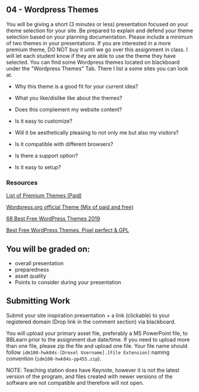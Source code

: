 ## 04 - Wordpress Themes

You will be giving a short (3 minutes or less) presentation focused on your theme selection for your site. Be prepared to explain and defend your theme selection based on your planning documentation. Please include a minimum of two themes in your presentations. If you are interested in a more premium theme, DO NOT buy it until we go over this assignment in class. I will let each student know if they are able to use the theme they have selected. You can find some Wordpress themes located on blackboard under the "Wordpress Themes" Tab. There I list a some sites you can look at.


- Why this theme is a good fit for your current idea?

- What you like/dislike like about the themes?

- Does this complement my website content?

- Is it easy to customize?  

- Will it be aesthetically pleasing to not only me but also my visitors?

- Is it compatible with different browsers?

- Is there a support option?

- Is it easy to setup?

### Resources 

[List of Premium Themes (Paid)](https://themeforest.net/category/wordpress)

[Wordpress.org official Theme (Mix of paid and free)](https://wordpress.org/themes/)

[68 Best Free WordPress Themes 2019](https://athemes.com/collections/free-wordpress-themes/)

[Best Free WordPress Themes, Pixel perfect & GPL](https://justfreethemes.com/)


## You will be graded on:
- overall presentation
- preparedness
- asset quality
- Points to consider during your presentation

## Submitting Work
Submit your site inspiration presentation + a link (clickable) to your registered domain (Drop link in the comment section) via blackboard.

You will upload your primary asset file, preferably a MS PowerPoint file, to BBLearn prior to the assignment due date/time. If you need to upload more than one file, please zip the file and upload one file. Your file name should follow `idm100-hwk04s-[Drexel Username].[File Extension]` naming convention (`idm100-hwk04s-pp455.zip`). 

NOTE: Teaching station does have Keynote, however it is not the latest version of the program, and files created with newer versions of the software are not compatible and therefore will not open.
